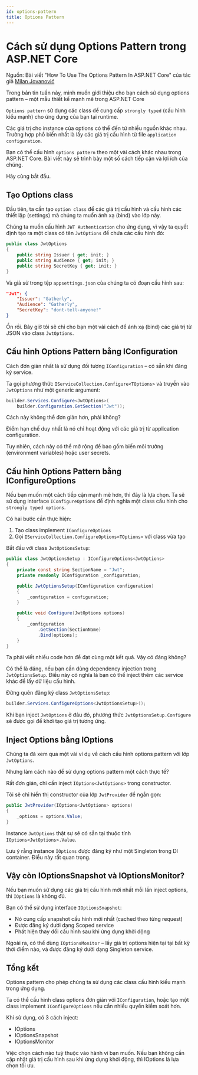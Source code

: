 ```yaml
---
id: options-pattern
title: Options Pattern
---
```


# Cách sử dụng Options Pattern trong ASP.NET Core

Nguồn: Bài viết "How To Use The Options Pattern In ASP.NET Core" của tác giả [Milan Jovanović](https://www.milanjovanovic.tech/blog/how-to-use-the-options-pattern-in-asp-net-core-7)

Trong bản tin tuần này, mình muốn giới thiệu cho bạn cách sử dụng options pattern – một mẫu thiết kế mạnh mẽ trong ASP.NET Core

`Options pattern` sử dụng các class để cung cấp `strongly typed` (cấu hình kiểu mạnh) cho ứng dụng của bạn tại runtime.

Các giá trị cho instance của options có thể đến từ nhiều nguồn khác nhau. Trường hợp phổ biến nhất là lấy các giá trị cấu hình từ file `application configuration`.

Bạn có thể cấu hình `options pattern` theo một vài cách khác nhau trong ASP.NET Core. Bài viết này sẽ trình bày một số cách tiếp cận và lợi ích của chúng.

Hãy cùng bắt đầu.

## Tạo Options class

Đầu tiên, ta cần tạo `option class` để các giá trị cấu hình và cấu hình các thiết lập (settings) mà chúng ta muốn ánh xạ (bind) vào lớp này.

Chúng ta muốn cấu hình `JWT Authentication` cho ứng dụng, vì vậy ta quyết định tạo ra một class có tên `JwtOptions` để chứa các cấu hình đó:

```c#
public class JwtOptions
{
    public string Issuer { get; init; }
    public string Audience { get; init; }
    public string SecretKey { get; init; }
}
```

Và giả sử trong tệp `appsettings.json` của chúng ta có đoạn cấu hình sau:

```json
"Jwt": {
    "Issuer": "Gatherly",
    "Audience": "Gatherly",
    "SecretKey": "dont-tell-anyone!"
}
```

Ổn rồi. Bây giờ tôi sẽ chỉ cho bạn một vài cách để ánh xạ (bind) các giá trị từ JSON vào class `JwtOptions`.

## Cấu hình Options Pattern bằng IConfiguration

Cách đơn giản nhất là sử dụng đối tượng `IConfiguration` – có sẵn khi đăng ký service.

Ta gọi phương thức `IServiceCollection.Configure<TOptions>` và truyền vào `JwtOptions` như một generic argument:

```c#
builder.Services.Configure<JwtOptions>(
    builder.Configuration.GetSection("Jwt"));
```

Cách này không thể đơn giản hơn, phải không?

Điểm hạn chế duy nhất là nó chỉ hoạt động với các giá trị từ application configuration.

Tuy nhiên, cách này có thể mở rộng để bao gồm biến môi trường (environment variables) hoặc user secrets.

## Cấu hình Options Pattern bằng IConfigureOptions

Nếu bạn muốn một cách tiếp cận mạnh mẽ hơn, thì đây là lựa chọn. Ta sẽ sử dụng interface `IConfigureOptions` để định nghĩa một class cấu hình cho `strongly typed options`.

Có hai bước cần thực hiện:

1. Tạo class implement `IConfigureOptions`
2. Gọi `IServiceCollection.ConfigureOptions<TOptions>` với class vừa tạo

Bắt đầu với class `JwtOptionsSetup`:

```c#
public class JwtOptionsSetup : IConfigureOptions<JwtOptions>
{
    private const string SectionName = "Jwt";
    private readonly IConfiguration _configuration;

    public JwtOptionsSetup(IConfiguration configuration)
    {
        _configuration = configuration;
    }

    public void Configure(JwtOptions options)
    {
        _configuration
            .GetSection(SectionName)
            .Bind(options);
    }
}
```

Ta phải viết nhiều code hơn để đạt cùng một kết quả. Vậy có đáng không?

Có thể là đáng, nếu bạn cần dùng dependency injection trong `JwtOptionsSetup`. Điều này có nghĩa là bạn có thể inject thêm các service khác để lấy dữ liệu cấu hình.

Đừng quên đăng ký class `JwtOptionsSetup`:

```c#
builder.Services.ConfigureOptions<JwtOptionsSetup>();
```

Khi bạn inject `JwtOptions` ở đâu đó, phương thức `JwtOptionsSetup.Configure` sẽ được gọi để khởi tạo giá trị tương ứng.

## Inject Options bằng IOptions

Chúng ta đã xem qua một vài ví dụ về cách cấu hình options pattern với lớp `JwtOptions`.

Nhưng làm cách nào để sử dụng options pattern một cách thực tế?

Rất đơn giản, chỉ cần inject `IOptions<JwtOptions>` trong constructor.

Tôi sẽ chỉ hiển thị constructor của lớp `JwtProvider` để ngắn gọn:

```c#
public JwtProvider(IOptions<JwtOptions> options)
{
    _options = options.Value;
}
```

Instance `JwtOptions` thật sự sẽ có sẵn tại thuộc tính `IOptions<JwtOptions>.Value`.

Lưu ý rằng instance `IOptions` được đăng ký như một Singleton trong DI container. Điều này rất quan trọng.

## Vậy còn IOptionsSnapshot và IOptionsMonitor?

Nếu bạn muốn sử dụng các giá trị cấu hình mới nhất mỗi lần inject options, thì `IOptions` là không đủ.

Bạn có thể sử dụng interface `IOptionsSnapshot`:

- Nó cung cấp snapshot cấu hình mới nhất (cached theo từng request)
- Được đăng ký dưới dạng Scoped service
- Phát hiện thay đổi cấu hình sau khi ứng dụng khởi động

Ngoài ra, có thể dùng `IOptionsMonitor` – lấy giá trị options hiện tại tại bất kỳ thời điểm nào, và được đăng ký dưới dạng Singleton service.

## Tổng kết

Options pattern cho phép chúng ta sử dụng các class cấu hình kiểu mạnh trong ứng dụng.

Ta có thể cấu hình class options đơn giản với `IConfiguration`, hoặc tạo một class implement `IConfigureOptions` nếu cần nhiều quyền kiểm soát hơn.

Khi sử dụng, có 3 cách inject:

- IOptions
- IOptionsSnapshot
- IOptionsMonitor

Việc chọn cách nào tuỳ thuộc vào hành vi bạn muốn. Nếu bạn không cần cập nhật giá trị cấu hình sau khi ứng dụng khởi động, thì IOptions là lựa chọn tối ưu.
